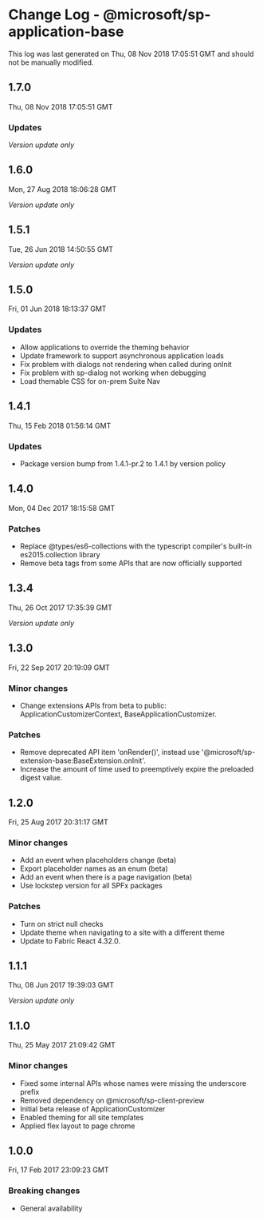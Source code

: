 # Change Log - @microsoft/sp-application-base

This log was last generated on Thu, 08 Nov 2018 17:05:51 GMT and should not be manually modified.

## 1.7.0
Thu, 08 Nov 2018 17:05:51 GMT

### Updates

*Version update only*

## 1.6.0
Mon, 27 Aug 2018 18:06:28 GMT

*Version update only*

## 1.5.1
Tue, 26 Jun 2018 14:50:55 GMT

*Version update only*

## 1.5.0
Fri, 01 Jun 2018 18:13:37 GMT

### Updates

- Allow applications to override the theming behavior
- Update framework to support asynchronous application loads
- Fix problem with dialogs not rendering when called during onInit
- Fix problem with sp-dialog not working when debugging
- Load themable CSS for on-prem Suite Nav

## 1.4.1
Thu, 15 Feb 2018 01:56:14 GMT

### Updates

- Package version bump from 1.4.1-pr.2 to 1.4.1 by version policy

## 1.4.0
Mon, 04 Dec 2017 18:15:58 GMT

### Patches

- Replace @types/es6-collections with the typescript compiler's built-in es2015.collection library
- Remove beta tags from some APIs that are now officially supported

## 1.3.4
Thu, 26 Oct 2017 17:35:39 GMT

*Version update only*

## 1.3.0
Fri, 22 Sep 2017 20:19:09 GMT

### Minor changes

- Change extensions APIs from beta to public: ApplicationCustomizerContext, BaseApplicationCustomizer.

### Patches

- Remove deprecated API item 'onRender()', instead use '@microsoft/sp-extension-base:BaseExtension.onInit'.
- Increase the amount of time used to preemptively expire the preloaded digest value.

## 1.2.0
Fri, 25 Aug 2017 20:31:17 GMT

### Minor changes

- Add an event when placeholders change (beta)
- Export placeholder names as an enum (beta)
- Add an event when there is a page navigation (beta)
- Use lockstep version for all SPFx packages

### Patches

- Turn on strict null checks
- Update theme when navigating to a site with a different theme
- Update to Fabric React 4.32.0.

## 1.1.1
Thu, 08 Jun 2017 19:39:03 GMT

*Version update only*

## 1.1.0
Thu, 25 May 2017 21:09:42 GMT

### Minor changes

- Fixed some internal APIs whose names were missing the underscore prefix
- Removed dependency on @microsoft/sp-client-preview
- Initial beta release of ApplicationCustomizer
- Enabled theming for all site templates
- Applied flex layout to page chrome

## 1.0.0
Fri, 17 Feb 2017 23:09:23 GMT

### Breaking changes

- General availability


